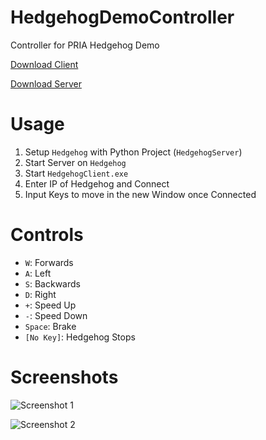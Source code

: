 # HedgehogDemoController
Controller for PRIA Hedgehog Demo

[Download Client](https://github.com/mrousavy/HedgehogDemoController/raw/master/Download/HedgehogClient.zip)

[Download Server](https://github.com/mrousavy/HedgehogDemoController/raw/master/HedgehogServer/server.py)

# Usage
1. Setup `Hedgehog` with Python Project (`HedgehogServer`)
2. Start Server on `Hedgehog`
3. Start `HedgehogClient.exe`
4. Enter IP of Hedgehog and Connect
5. Input Keys to move in the new Window once Connected

# Controls
* `W`: Forwards
* `A`: Left
* `S`: Backwards
* `D`: Right
* `+`: Speed Up
* `-`: Speed Down
* `Space`: Brake
* `[No Key]`: Hedgehog Stops

# Screenshots
![Screenshot 1](http://i.imgur.com/k3OHZlr.png)


![Screenshot 2](http://i.imgur.com/goxqisW.png)